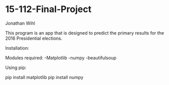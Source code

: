 # 15-112-Final-Project



Jonathan Wihl 

This program is an app that is designed to predict the primary results for
the 2016 Presidential elections.

Installation:

Modules required:
-Matplotlib
-numpy
-beautifulsoup 

Using pip:

pip install matplotlib
pip install numpy
